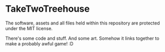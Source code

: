 TakeTwoTreehouse
================

The software, assets and all files held within this repository are protected under the MIT license. 

There's some code and stuff. And some art. Somehow it links together to make a probably awful game! :D
